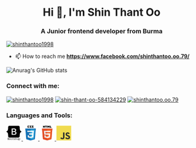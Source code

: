 <h1 align="center">Hi 👋, I'm Shin Thant Oo</h1>
<h3 align="center">A Junior frontend developer from Burma</h3>

<p align="left"> <a href="https://twitter.com/shinthantoo1998" target="blank"><img src="https://img.shields.io/twitter/follow/shinthantoo1998?logo=twitter&style=for-the-badge" alt="shinthantoo1998" /></a> </p>


- 📫 How to reach me **https://www.facebook.com/shinthantoo.oo.79/**

![Anurag's GitHub stats](https://github-readme-stats.vercel.app/api?username=MgShinThantOo&show_icons=true&theme=tokyonight)

<h3 align="left">Connect with me:</h3>
<p align="left">
<a href="https://twitter.com/shinthantoo1998" target="blank"><img align="center" src="https://raw.githubusercontent.com/rahuldkjain/github-profile-readme-generator/master/src/images/icons/Social/twitter.svg" alt="shinthantoo1998" height="30" width="40" /></a>
<a href="https://linkedin.com/in/shin-thant-oo-584134229" target="blank"><img align="center" src="https://raw.githubusercontent.com/rahuldkjain/github-profile-readme-generator/master/src/images/icons/Social/linked-in-alt.svg" alt="shin-thant-oo-584134229" height="30" width="40" /></a>
<a href="https://fb.com/shinthantoo.oo.79" target="blank"><img align="center" src="https://raw.githubusercontent.com/rahuldkjain/github-profile-readme-generator/master/src/images/icons/Social/facebook.svg" alt="shinthantoo.oo.79" height="30" width="40" /></a>
</p>

<h3 align="left">Languages and Tools:</h3>
<p align="left"> <a href="https://getbootstrap.com" target="_blank" rel="noreferrer"> <img src="https://raw.githubusercontent.com/devicons/devicon/master/icons/bootstrap/bootstrap-plain-wordmark.svg" alt="bootstrap" width="40" height="40"/> </a> <a href="https://www.w3schools.com/css/" target="_blank" rel="noreferrer"> <img src="https://raw.githubusercontent.com/devicons/devicon/master/icons/css3/css3-original-wordmark.svg" alt="css3" width="40" height="40"/> </a> <a href="https://www.w3.org/html/" target="_blank" rel="noreferrer"> <img src="https://raw.githubusercontent.com/devicons/devicon/master/icons/html5/html5-original-wordmark.svg" alt="html5" width="40" height="40"/> </a> <a href="https://developer.mozilla.org/en-US/docs/Web/JavaScript" target="_blank" rel="noreferrer"> <img src="https://raw.githubusercontent.com/devicons/devicon/master/icons/javascript/javascript-original.svg" alt="javascript" width="40" height="40"/> </a> </p>
